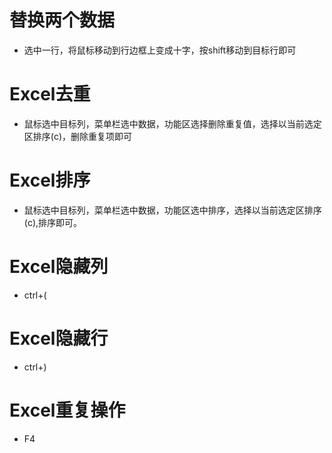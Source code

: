 # 替换两个数据
* 选中一行，将鼠标移动到行边框上变成十字，按shift移动到目标行即可

# Excel去重

* 鼠标选中目标列，菜单栏选中数据，功能区选择删除重复值，选择以当前选定区排序(c)，删除重复项即可

# Excel排序

* 鼠标选中目标列，菜单栏选中数据，功能区选中排序，选择以当前选定区排序(c),排序即可。

# Excel隐藏列

* ctrl+(

# Excel隐藏行

* ctrl+)

# Excel重复操作

* F4
